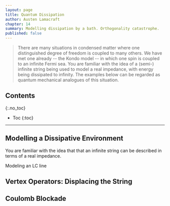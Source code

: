 ```yaml
---
layout: page
title: Quantum Dissipation
author: Austen Lamacraft
chapter: 14
summary: Modelling dissipation by a bath. Orthogonality catastrophe.
published: false
---
```


> There are many situations in condensed matter where one distinguished degree of freedom is coupled to many others. We have met one already -- the Kondo model -- in which one spin is coupled to an infinite Fermi sea. You are familiar with the idea of a (semi-) infinite string being used to model a real impedance, with energy being dissipated to infinity. The examples below can be regarded as quantum mechanical analogues of this situation.

## Contents
{:.no_toc}

* Toc
{:toc}

---


## Modelling a Dissipative Environment

You are familiar with the idea that that an infinite string can be described in terms of a real impedance.

Modeling an LC line

## Vertex Operators: Displacing the String

## Coulomb Blockade
